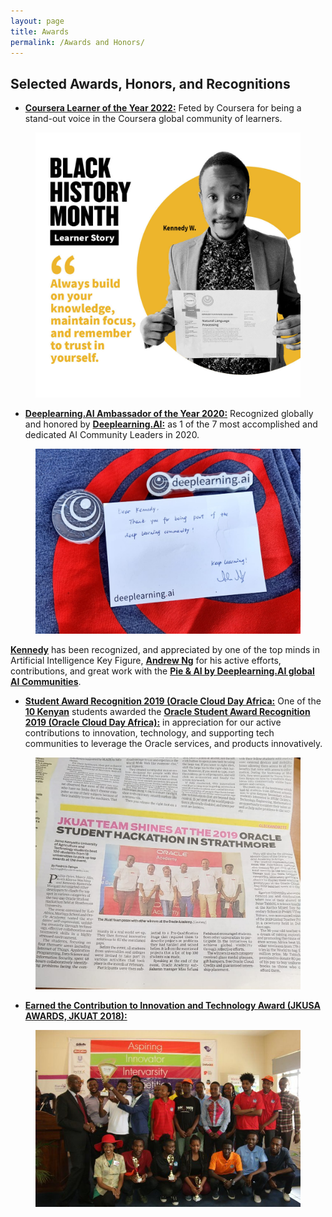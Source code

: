 ```yaml
---
layout: page
title: Awards
permalink: /Awards and Honors/
---
```


## Selected Awards, Honors, and Recognitions

- [**Coursera Learner of the Year 2022:**](ai-and-learning-into-a-successful-career/) Feted by Coursera for being a stand-out voice in the Coursera global community of learners.

<center>
  <figure>
    <img src="https://raw.githubusercontent.com/kennedykwangari/kennedykwangari.github.io/master/images/kennedycoursera.jpg">
      </figure>
</center>

  
- [**Deeplearning.AI Ambassador of the Year 2020:**](https://www.deeplearning.ai/breaking-into-ai-juggling-work-projects-and-personal-life-with-kennedy-wangari/)  Recognized globally and honored by 	[**Deeplearning.AI:**](https://www.deeplearning.ai/breaking-into-ai-juggling-work-projects-and-personal-life-with-kennedy-wangari/) as 1 of the 7 most accomplished and dedicated AI Community Leaders in 2020.

<center>
  <figure>
    <img src="https://raw.githubusercontent.com/kennedykwangari/kennedykwangari.github.io/master/images/postcard.jpg">
      </figure>
</center>


[**Kennedy**](https://www.deeplearning.ai/breaking-into-ai-juggling-work-projects-and-personal-life-with-kennedy-wangari/) has been recognized, and appreciated by one of the top minds in Artificial Intelligence Key Figure, [**Andrew Ng**](https://twitter.com/AndrewYNg) for his active efforts, contributions, and great work with the [**Pie & AI by Deeplearning.AI global AI Communities**](https://www.deeplearning.ai/events/).



- [**Student Award Recognition 2019 (Oracle Cloud Day Africa:**](https://www.capitalfm.co.ke/thesauce/2019-oracle-student-hackathon-sees-jkuat-students-honored-in-data-science-track/) One of the [**10 Kenyan**](http://www.jkuat.ac.ke/jkuat-students-top-the-2019-oracle-student-hackathon/)  students awarded the [**Oracle Student Award Recognition 2019 (Oracle Cloud Day Africa):**](http://discover.jkuat.ac.ke/jkuat-students-top-at-the-2019-oracle-student-hackathon/) in appreciation for our active contributions to innovation, technology, and supporting tech communities to leverage the Oracle services, and products innovatively.

<center>
  <figure>
    <img src="https://raw.githubusercontent.com/kennedykwangari/kennedykwangari.github.io/master/images/awardee.jpg">
      </figure>
</center>



-	[**Earned the Contribution to Innovation and Technology Award (JKUSA AWARDS, JKUAT 2018):**](http://discover.jkuat.ac.ke/jkusa-award-winners-20172018-feted/) 

<center>
  <figure>
    <img src="https://raw.githubusercontent.com/kennedykwangari/kennedykwangari.github.io/master/images/winners.jpg">
      </figure>
</center>

